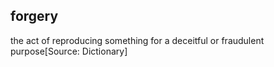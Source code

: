 ## forgery

the act of reproducing something for a deceitful or fraudulent purpose[Source: Dictionary]

